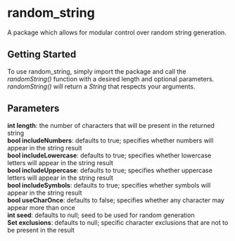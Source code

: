 # random_string

A package which allows for modular control over random string generation.

## Getting Started

To use random_string, simply import the package and call the *randomString()*
function with a desired length and optional parameters. *randomString()*
will return a *String* that respects your arguments.

## Parameters
**int length**: the number of characters that will be present in the returned string<br/>
**bool includeNumbers**: defaults to true; specifies whether numbers will appear in the string result<br/>
**bool includeLowercase**: defaults to true; specifies whether lowercase letters will appear in the string result<br/>
**bool includeUppercase**: defaults to true; specifies whether uppercase letters will appear in the string result<br/>
**bool includeSymbols**: defaults to true; specifies whether symbols will appear in the string result<br/>
**bool useCharOnce**: defaults to false; specifies whether any character may appear more than once<br/>
**int seed**: defaults to null; seed to be used for random generation<br/>
**Set exclusions**: defaults to null; specific character exclusions that are not to be present in the result<br/>

